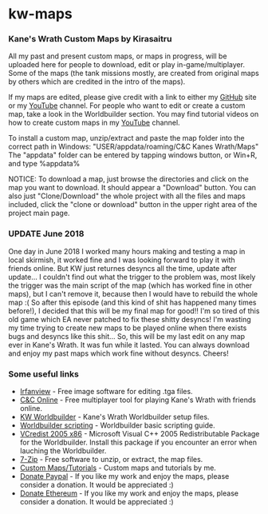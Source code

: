 # kw-maps
### Kane's Wrath Custom Maps by Kirasaitru

All my past and present custom maps, or maps in progress, will be uploaded here for people to download, edit or play in-game/multiplayer. Some of the maps (the tank missions mostly, are created from original maps by others which are credited in the intro of the maps).

If my maps are edited, please give credit with a link to either my [GitHub](https://github.com/Kirasaitru/kw-maps) site or my [YouTube](https://www.youtube.com/channel/UCASgf1IsH99o_e-JU0FY-OA) channel.
For people who want to edit or create a custom map, take a look in the Worldbuilder section.
You may find tutorial videos on how to create custom maps in my [YouTube](https://www.youtube.com/channel/UCASgf1IsH99o_e-JU0FY-OA) channel.

To install a custom map, unzip/extract and paste the map folder into the correct path in Windows:
"USER/appdata/roaming/C&C Kanes Wrath/Maps"
The "appdata" folder can be entered by tapping windows button, or Win+R, and type %appdata%

NOTICE:
To download a map, just browse the directories and click on the map you want to download. It should appear a "Download" button. You can also just "Clone/Download" the whole project with all the files and maps included, click the "clone or download" button in the upper right area of the project main page.

### UPDATE June 2018
One day in June 2018 I worked many hours making and testing a map in local skirmish, it worked fine and I was looking forward to play it with friends online. But KW just returnes desyncs all the time, update after update... I couldn't find out what the trigger to the problem was, most likely the trigger was the main script of the map (which has worked fine in other maps), but I can't remove it, because then I would have to rebuild the whole map :(
So after this episode (and this kind of shit has happened many times before!), I decided that this will be my final map for good!! 
I'm so tired of this old game which EA never patched to fix these shitty desyncs! I'm wasting my time trying to create new maps to be played online when there exists bugs and desyncs like this shit...
So, this will be my last edit on any map ever in Kane's Wrath. It was fun while it lasted.
You can always download and enjoy my past maps which work fine without desyncs.
Cheers!

### Some useful links
* [Irfanview](https://www.irfanview.com/) - Free image software for editing .tga files.
* [C&C Online](https://cnc-online.net/en/) - Free multiplayer tool for playing Kane's Wrath with friends online.
* [KW Worldbuilder](http://www.moddb.com/games/cc-kanes-wrath/downloads/cc-3-kanes-wrath-worldbuilder-v11) - Kane's Wrath Worldbuilder setup files.
* [Worldbuilder scripting](https://www.gamereplays.org/community/index.php?showtopic=261606) - Worldbuilder basic scripting guide.
* [VCredist 2005 x86](https://www.microsoft.com/en-in/download/details.aspx?id=3387) - Microsoft Visual C++ 2005 Redistributable Package for the Worldbuilder. Install this package if you encounter an error when lauching the Worldbuilder.
* [7-Zip](https://www.7-zip.org/) - Free software to unzip, or extract, the map files.
* [Custom Maps/Tutorials](https://www.youtube.com/playlist?list=PLG-nemiRc1_pUJn8WQ85MwKuj352YgQu5) - Custom maps and tutorials by me.
* [Donate Paypal](https://www.paypal.com/cgi-bin/webscr?cmd=_s-xclick&hosted_button_id=HJ3Z6X7C2HSSQ) - If you like my work and enjoy the maps, please consider a donation. It would be appreciated :)
* [Donate Ethereum](https://etherdonation.com/d?to=0xD3AEb55CFE4aAb2f7b12Fc7D76C856a71090d333) - If you like my work and enjoy the maps, please consider a donation. It would be appreciated :)
